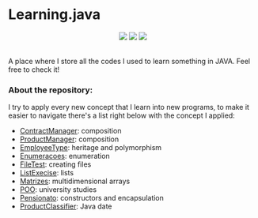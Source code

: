 # Learning.java
<div align="center">
  <img src="https://img.shields.io/badge/Java-ED8B00?style=for-the-badge&logo=openjdk&logoColor=white">
  <img src="https://img.shields.io/badge/Eclipse-2C2255?style=for-the-badge&logo=eclipse&logoColor=white">
  <img src="https://img.shields.io/badge/Visual_Studio_Code-0078D4?style=for-the-badge&logo=visual%20studio%20code&logoColor=white">
</div> <br>

A place where I store all the codes I used to learn something in JAVA. Feel free to check it!
### About the repository:
I try to apply every new concept that I learn into new programs, to make it easier to navigate there's a list right below with the concept I applied:

- [ContractManager](https://github.com/ssumik/Learning.java/tree/main/ContractManager): composition
- [ProductManager](https://github.com/ssumik/Learning.java/tree/main/ProductManager): composition
- [EmployeeType](https://github.com/ssumik/Learning.java/tree/main/EmployeeType): heritage and polymorphism
- [Enumeracoes](https://github.com/ssumik/Learning.java/tree/main/Enumeracoes): enumeration
- [FileTest](https://github.com/ssumik/Learning.java/tree/main/FileTest): creating files
- [ListExecise](https://github.com/ssumik/Learning.java/tree/main/ListExecise): lists
- [Matrizes](https://github.com/ssumik/Learning.java/tree/main/Matrizes): multidimensional arrays
- [POO](https://github.com/ssumik/Learning.java/tree/main/POO): university studies
- [Pensionato](https://github.com/ssumik/Learning.java/tree/main/Pensionato): constructors and encapsulation
- [ProductClassifier](https://github.com/ssumik/Learning.java/tree/main/ProductClassifier): Java date
